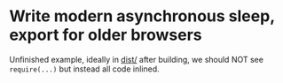 # Write modern asynchronous sleep, export for older browsers

Unfinished example, ideally in [dist/](./dist/) after building, we should NOT see `require(...)` but instead all code inlined.
